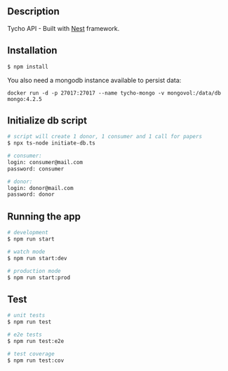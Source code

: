 
## Description

Tycho API - Built with [Nest](https://github.com/nestjs/nest) framework.

## Installation

```bash
$ npm install
```

You also need a mongodb instance available to persist data:

```
docker run -d -p 27017:27017 --name tycho-mongo -v mongovol:/data/db mongo:4.2.5
```

## Initialize db script

```bash
# script will create 1 donor, 1 consumer and 1 call for papers
$ npx ts-node initiate-db.ts

# consumer:
login: consumer@mail.com
password: consumer

# donor:
login: donor@mail.com
password: donor
```

## Running the app

```bash
# development
$ npm run start

# watch mode
$ npm run start:dev

# production mode
$ npm run start:prod
```

## Test

```bash
# unit tests
$ npm run test

# e2e tests
$ npm run test:e2e

# test coverage
$ npm run test:cov
```
